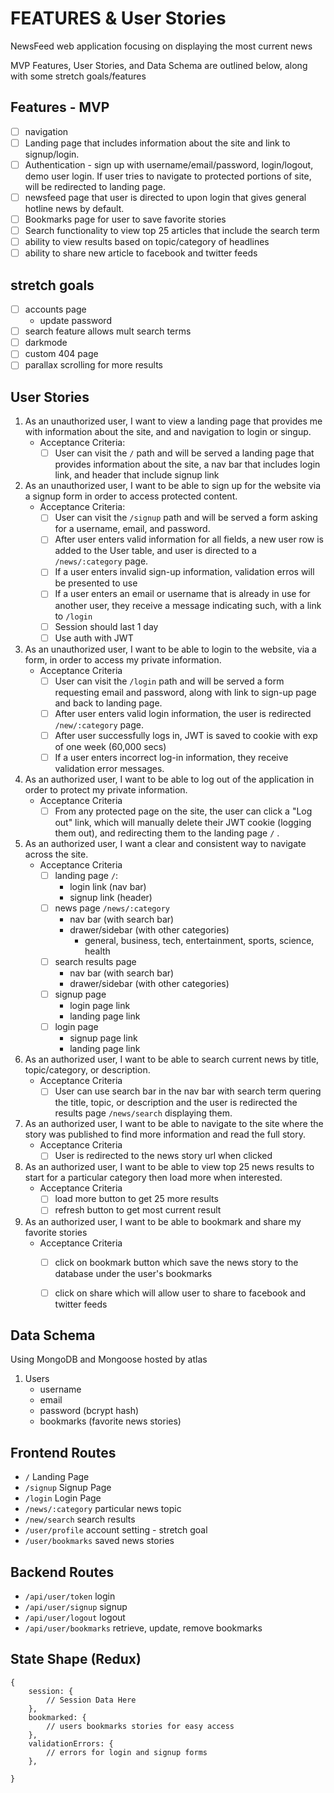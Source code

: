 # FEATURES & User Stories
NewsFeed web application focusing on displaying the most current news

MVP Features, User Stories, and Data Schema are outlined below, along with some stretch goals/features

## Features - MVP
- [ ] navigation
- [ ] Landing page that includes information about the site and link to signup/login.
- [ ] Authentication - sign up with username/email/password, login/logout, demo user login. If user tries to navigate to protected portions of site, will be redirected to landing page.
- [ ] newsfeed page that user is directed to upon login that gives general hotline news by default.
- [ ] Bookmarks page for user to save favorite stories
- [ ] Search functionality to view top 25 articles that include the search term
- [ ] ability to view results based on topic/category of headlines
- [ ] ability to share new article to facebook and twitter feeds

## stretch goals
- [ ] accounts page
    - update password
- [ ] search feature allows mult search terms
- [ ] darkmode
- [ ] custom 404 page
- [ ] parallax scrolling for more results 

## User Stories
1. As an unauthorized user, I want to view a landing page that provides me with information about the site, and and navigation to login or singup.
    - Acceptance Criteria:
        - [ ] User can visit the `/` path and will be served a landing page that provides information about the site, a nav bar that includes login link, and header that include signup link
2. As an unauthorized user, I want to be able to sign up for the website via a signup form in order to access protected content.
    - Acceptance Criteria:
        - [ ] User can visit the `/signup` path and will be served a form asking for a username, email, and password.
        - [ ] After user enters valid information for all fields, a new user row is added to the User table, and user is directed to a `/news/:category` page.
        - [ ] If a user enters invalid sign-up information, validation erros will be presented to use
        - [ ] If a user enters an email or username that is already in use for another user, they receive a message indicating such, with a link to `/login`
        - [ ] Session should last 1 day
        - [ ] Use auth with JWT 
3. As an unauthorized user, I want to be able to login to the website, via a form, in order to access my private information.
    - Acceptance Criteria
        - [ ] User can visit the `/login` path and will be served a form requesting email and password, along with link to sign-up page and back to landing page.
        - [ ] After user enters valid login information, the user is redirected `/new/:category` page.
        - [ ] After user successfully logs in, JWT is saved to cookie with exp of one week (60,000 secs)
        - [ ] If a user enters incorrect log-in information, they receive validation error messages.
4. As an authorized user, I want to be able to log out of the application in order to protect my private information.
    - Acceptance Criteria
        - [ ] From any protected page on the site, the user can click a "Log out" link, which will manually delete their JWT cookie (logging them out), and redirecting them to the landing page `/` .
5. As an authorized user, I want a clear and consistent way to navigate across the site.
    - Acceptance Criteria
        - [ ] landing page `/`:
            - login link (nav bar)
            - signup link (header)
        - [ ] news page `/news/:category`
            - nav bar (with search bar)
            - drawer/sidebar (with other categories)
                - general, business, tech, entertainment, sports, science, health
        - [ ] search results page
            - nav bar (with search bar)
            - drawer/sidebar (with other categories)
        - [ ] signup page
            - login page link
            - landing page link
        - [ ] login page
            - signup page link
            - landing page link
        
6. As an authorized user, I want to be able to search current news by title, topic/category, or description.
    - Acceptance Criteria
        - [ ] User can use search bar in the nav bar with search term quering the title, topic, or description and the user is redirected the results page `/news/search` displaying them. 

7. As an authorized user, I want to be able to navigate to the site where the story was published to find more information and read the full story.
    - Acceptance Criteria
        - [ ] User is redirected to the news story url when clicked

8. As an authorized user, I want to be able to view top 25 news results to start for a particular category then load more when interested. 
    - Acceptance Criteria
        - [ ] load more button to get 25 more results
        - [ ] refresh button to get most current result

9. As an authorized user, I want to be able to bookmark and share my favorite stories
    - Acceptance Criteria
        - [ ] click on bookmark button which save the news story to the database under the user's bookmarks
        - [ ] click on share which will allow user to share to facebook and twitter feeds



## Data Schema
Using MongoDB and Mongoose hosted by atlas

1. Users
    - username
    - email
    - password (bcrypt hash)
    - bookmarks (favorite news stories)


## Frontend Routes
- `/` Landing Page
- `/signup` Signup Page
- `/login` Login Page
- `/news/:category` particular news topic
- `/new/search` search results
- `/user/profile` account setting - stretch goal
- `/user/bookmarks` saved news stories

## Backend Routes
- `/api/user/token` login 
- `/api/user/signup` signup 
- `/api/user/logout` logout
- `/api/user/bookmarks` retrieve, update, remove bookmarks

## State Shape (Redux)
```JS
{
    session: {
        // Session Data Here
    },
    bookmarked: {
        // users bookmarks stories for easy access
    },
    validationErrors: {
        // errors for login and signup forms
    },

}
```